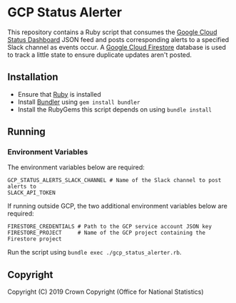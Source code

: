 # GCP Status Alerter
This repository contains a Ruby script that consumes the [Google Cloud Status Dashboard](https://status.cloud.google.com/) JSON feed and posts corresponding alerts to a specified Slack channel as events occur. A [Google Cloud Firestore](https://firebase.google.com/docs/firestore/) database is used to track a little state to ensure duplicate updates aren't posted.

## Installation
* Ensure that [Ruby](https://www.ruby-lang.org/en/downloads/) is installed
* Install [Bundler](https://bundler.io/) using `gem install bundler`
* Install the RubyGems this script depends on using `bundle install`

## Running
### Environment Variables
The environment variables below are required:

```
GCP_STATUS_ALERTS_SLACK_CHANNEL # Name of the Slack channel to post alerts to
SLACK_API_TOKEN
```

If running outside GCP, the two additional environment variables below are required:

```
FIRESTORE_CREDENTIALS # Path to the GCP service account JSON key
FIRESTORE_PROJECT     # Name of the GCP project containing the Firestore project
```

Run the script using `bundle exec ./gcp_status_alerter.rb`.

## Copyright
Copyright (C) 2019 Crown Copyright (Office for National Statistics)